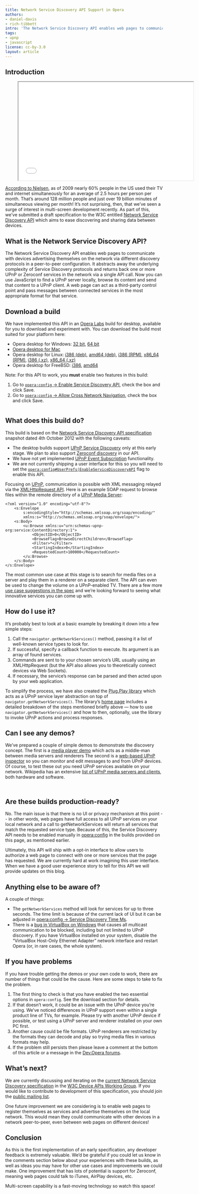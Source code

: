 ```yaml
---
title: Network Service Discovery API Support in Opera
authors:
- daniel-davis
- rich-tibbett
intro: 'The Network Service Discovery API enables web pages to communicate with devices advertising themselves on the network via different discovery protocols in a peer-to-peer configuration. Now you can use JavaScript to find a UPnP server locally, browse its content and send that content to a UPnP client. This article, with links to experimental builds, shows you how.'
tags:
- upnp
- javascript
license: cc-by-3.0
layout: article
---
```


## Introduction

<figure class="figure">
	<iframe width="560" height="315" src="//www.youtube.com/embed/dujaAWwGVB4" allowfullscreen class="figure__media"></iframe>
</figure>

[According to Nielsen][1], as of 2009 nearly 60% people in the US used their TV and internet simultaneously for an average of 2.5 hours per person per month. That’s around 128 million people and just over 19 billion minutes of simultaneous viewing per month! It’s not surprising, then, that we’ve seen a surge of interest in multi-screen development recently. As part of this, we’ve submitted a draft specification to the W3C entitled [Network Service Discovery API][2] which aims to ease discovering and sharing data between devices.

[1]: http://blog.nielsen.com/nielsenwire/online_mobile/three-screen-report-media-consumption-and-multi-tasking-continue-to-increase/
[2]: http://www.w3.org/TR/2012/WD-discovery-api-20121004/

## What is the Network Service Discovery API?

The Network Service Discovery API enables web pages to communicate with devices advertising themselves on the network via different discovery protocols in a peer-to-peer configuration. It abstracts away the underlying complexity of Service Discovery protocols and returns back one or more UPnP or Zeroconf services in the network via a single API call. Now you can use JavaScript to find a UPnP server locally, browse its content and send that content to a UPnP client. A web page can act as a third-party control point and pass messages between connected services in the most appropriate format for that service.

## Download a build

We have implemented this API in an [Opera Labs][3] build for desktop, available for you to download and experiment with. You can download the build most suited for your platform here:

[3]: http://dev.opera.com/labs

- Opera desktop for Windows: [32 bit][4], [64 bit][5]
- [Opera desktop for Mac][6]
- Opera desktop for Linux: [i386 (deb)][7], [amd64 (deb)][8], [i386 (RPM)][9], [x86_64 (RPM)][10], [i386 (.xz)][11], [x86_64 (.xz)][12]
- Opera desktop for FreeBSD: [i386][13], [amd64][14]

[4]: http://www.opera.com/download/get.pl?id=35124&sub=true&nothanks=yes&location=360
[5]: http://www.opera.com/download/get.pl?id=35125&sub=true&nothanks=yes&location=360
[6]: http://www.opera.com/download/get.pl?id=35126&sub=true&nothanks=yes&location=360
[7]: http://www.opera.com/download/get.pl?id=35121&sub=true&nothanks=yes&location=360
[8]: http://www.opera.com/download/get.pl?id=35120&sub=true&nothanks=yes&location=360
[9]: http://www.opera.com/download/get.pl?id=35123&sub=true&nothanks=yes&location=360
[10]: http://www.opera.com/download/get.pl?id=35122&sub=true&nothanks=yes&location=360
[11]: http://www.opera.com/download/get.pl?id=35118&sub=true&nothanks=yes&location=360
[12]: http://www.opera.com/download/get.pl?id=35119&sub=true&nothanks=yes&location=360
[13]: http://www.opera.com/download/get.pl?id=35117&sub=true&nothanks=yes&location=360
[14]: http://www.opera.com/download/get.pl?id=35116&sub=true&nothanks=yes&location=360

Note: For this API to work, you **must** enable two features in this build:

1. Go to <a href="opera:config#UserPrefs|EnableServiceDiscoveryAPI"><code>opera:config</code> -> Enable Service Discovery API</a>, check the box and click Save.
2. Go to <a href="opera:config#Network|AllowCrossNetworkNavigation"><code>opera:config</code> -> Allow Cross Network Navigation</a>, check the box and click Save.

<figure class="figure">
	<img src="{{ page.id }}/opera-config-service-discovery.png" alt="" class="figure__media">
</figure>

## What does this build do?

This build is based on the [Network Service Discovery API specification][18] snapshot dated 4th October 2012 with the following caveats:

[18]: http://www.w3.org/TR/2012/WD-discovery-api-20121004/

- The desktop builds support [UPnP Service Discovery][19] only at this early stage. We plan to also support [Zeroconf discovery][20] in our API.
- We have not yet implemented [UPnP Event Subscription][21] functionality.
- We are not currently shipping a user interface for this so you will need to set the <a href="opera:config#UserPrefs|EnableServiceDiscoveryAPI"><code>opera:config#UserPrefs|EnableServiceDiscoveryAPI</code></a> flag to enable this API.

[19]: http://www.w3.org/TR/2012/WD-discovery-api-20121004/#simple-service-discovery-protocol-ssdp
[20]: http://www.w3.org/TR/2012/WD-discovery-api-20121004/#zeroconf-mdns-dns-sd
[21]: http://www.w3.org/TR/2012/WD-discovery-api-20121004/#dfn-setup-a-upnp-events-subscription

Focusing on [UPnP][23], communication is possible with XML messaging relayed via the [XMLHttpRequest API][24]. Here is an example SOAP request to browse files within the remote directory of a [UPnP Media Server][25]:

[23]: http://upnp.org
[24]: http://dev.opera.com/articles/view/xhr2/
[25]: http://upnp.org/specs/av/av1/

	<?xml version="1.0" encoding="utf-8"?>
		<s:Envelope
			s:encodingStyle="http://schemas.xmlsoap.org/soap/encoding/"
			xmlns:s="http://schemas.xmlsoap.org/soap/envelope/">
		<s:Body>
			<u:Browse xmlns:u="urn:schemas-upnp-org:service:ContentDirectory:1">
				<ObjectID>0</ObjectID>
				<BrowseFlag>BrowseDirectChildren</BrowseFlag>
				<Filter>*</Filter>
				<StartingIndex>0</StartingIndex>
				<RequestedCount>100000</RequestedCount>
			</u:Browse>
		</s:Body>
	</s:Envelope>

The most common use case at this stage is to search for media files on a server and play them in a renderer on a separate client. The API can even be used to change the volume on a UPnP-enabled TV. There are a few more [use case suggestions in the spec][26] and we’re looking forward to seeing what innovative services you can come up with.

[26]: http://www.w3.org/TR/2012/WD-discovery-api-20121004/#use-cases-and-requirements

## How do I use it?

It’s probably best to look at a basic example by breaking it down into a few simple steps:

1. Call the `navigator.getNetworkServices()` method, passing it a list of well-known service types to look for.
2. If successful, specify a callback function to execute. Its argument is an array of found services.
3. Commands are sent to to your chosen service’s URL usually using an XMLHttpRequest (but the API also allows you to theoretically connect devices via Web Sockets).
4. If necessary, the service’s response can be parsed and then acted upon by your web application.

To simplify the process, we have also created the [Plug.Play library][27] which acts as a UPnP service layer abstraction on top of `navigator.getNetworkServices()`. The library’s [home page][28] includes a detailed breakdown of the steps mentioned briefly above — how to use `navigator.getNetworkServices()` and how to then, optionally, use the library to invoke UPnP actions and process responses.

[27]: http://richtr.github.com/plug.play.js/
[28]: https://github.com/richtr/plug.play.js

## Can I see any demos?

We’ve prepared a couple of simple demos to demonstrate the discovery concept. The first is a [media player demo][29] which acts as a middle-man between media servers and renderers The second is a [web-based UPnP inspector][30] so you can monitor and edit messages to and from UPnP devices. Of course, to test these out you need UPnP services available on your network. Wikipedia has an extensive [list of UPnP media servers and clients][31], both hardware and software.

[29]: http://dev.opera.com/static/articles/2012/nsd-demo/
[30]: http://dev.opera.com/static/articles/2012/snoopnp/
[31]: http://en.wikipedia.org/wiki/List_of_UPnP_AV_media_servers_and_clients

<figure class="figure">
	<a href="{{ page.id }}/nsd-demo/"><img src="{{ page.id }}/upnp-web-demo.png" alt="" class="figure__media"></a>
</figure>

<figure class="figure">
	<a href="{{ page.id }}/snoopnp/"><img src="{{ page.id }}/javascript-upnp-inspector.png" alt="" class="figure__media"></a>
</figure>

## Are these builds production-ready?

No. The main issue is that there is no UI or privacy mechanism at this point -- in other words, web pages have full access to all UPnP services on your local network and a call to getNetworkServices will return all services that match the requested service type. Because of this, the Service Discovery API needs to be enabled manually in <a href="opera:config#UserPrefs|EnableServiceDiscoveryAPI">opera:config</a> in the builds provided on this page, as mentioned earlier.

Ultimately, this API will ship with a opt-in interface to allow users to authorize a web page to connect with one or more services that the page has requested. We are currently hard at work imagining this user interface. When we have a good user experience story to tell for this API we will provide updates on this blog.

## Anything else to be aware of?

A couple of things:

- The `getNetworkServices` method will look for services for up to three seconds. The time limit is because of the current lack of UI but it can be adjusted in <a href="opera:config#UserPrefs|ServiceDiscoveryTimeMs">opera:config -> Service Discovery Time Ms</a>.
- There is a [bug in VirtualBox on Windows][38] that causes all multicast communication to be blocked, including but not limited to UPnP discovery. If you have VirtualBox installed on your system, disable the “VirtualBox Host-Only Ethernet Adapter” network interface and restart Opera (or, in rare cases, the whole system).

[38]: https://www.virtualbox.org/ticket/8698

## If you have problems

If you have trouble getting the demos or your own code to work, there are number of things that could be the cause. Here are some steps to take to fix the problem.

1. The first thing to check is that you have enabled the two essential options in `opera:config`. See the download section for details.
2. If that doesn’t work, it could be an issue with the UPnP device you’re using. We’ve noticed differences in UPnP support even within a single product line of TVs, for example. Please try with another UPnP device if possible, or test using a UPnP server and renderer installed on your own PC first.
3. Another cause could be file formats. UPnP renderers are restricted by the formats they can decode and play so trying media files in various formats may help.
4. If the problem still persists then please leave a comment at the bottom of this article or a message in the [Dev.Opera forums][39].

[39]: http://my.opera.com/community/forums/tgr.dml?id=2157

## What’s next?

We are currently discussing and iterating on the [current Network Service Discovery specification][40] in the [W3C Device APIs Working Group][41]. If you would like to contribute to development of this specification, you should join the [public mailing list][42].

[40]: http://www.w3.org/TR/2012/WD-discovery-api-20121004/
[41]: http://www.w3.org/2009/dap/
[42]: http://lists.w3.org/Archives/Public/public-device-apis/

One future improvement we are considering is to enable web pages to register themselves as services and advertise themselves on the local network. This would mean they could communicate with other devices in a network peer-to-peer, even between web pages on different devices!

## Conclusion

As this is the first implementation of an early specification, any developer feedback is extremely valuable. We’d be grateful if you could let us know in the comments section below about your experiences with these builds, as well as ideas you may have for other use cases and improvements we could make. One improvement that has lots of potential is support for Zeroconf, meaning web pages could talk to iTunes, AirPlay devices, etc.

Multi-screen capability is a fast-moving technology so watch this space!
